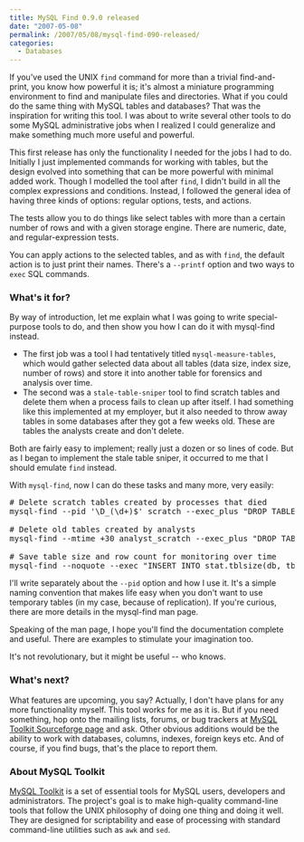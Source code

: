 ```yaml
---
title: MySQL Find 0.9.0 released
date: "2007-05-08"
permalink: /2007/05/08/mysql-find-090-released/
categories:
  - Databases
---
```


If you've used the UNIX `find` command for more than a trivial find-and-print, you know how powerful it is; it's almost a miniature programming environment to find and manipulate files and directories. What if you could do the same thing with MySQL tables and databases? That was the inspiration for writing this tool. I was about to write several other tools to do some MySQL administrative jobs when I realized I could generalize and make something much more useful and powerful.

This first release has only the functionality I needed for the jobs I had to do. Initially I just implemented commands for working with tables, but the design evolved into something that can be more powerful with minimal added work. Though I modelled the tool after `find`, I didn't build in all the complex expressions and conditions. Instead, I followed the general idea of having three kinds of options: regular options, tests, and actions.

The tests allow you to do things like select tables with more than a certain number of rows and with a given storage engine. There are numeric, date, and regular-expression tests.

You can apply actions to the selected tables, and as with `find`, the default action is to just print their names. There's a `--printf` option and two ways to `exec` SQL commands.

### What's it for?

By way of introduction, let me explain what I was going to write special-purpose tools to do, and then show you how I can do it with mysql-find instead.

*   The first job was a tool I had tentatively titled `mysql-measure-tables`, which would gather selected data about all tables (data size, index size, number of rows) and store it into another table for forensics and analysis over time.
*   The second was a `stale-table-sniper` tool to find scratch tables and delete them when a process fails to clean up after itself. I had something like this implemented at my employer, but it also needed to throw away tables in some databases after they got a few weeks old. These are tables the analysts create and don't delete.

Both are fairly easy to implement; really just a dozen or so lines of code. But as I began to implement the stale table sniper, it occurred to me that I should emulate `find` instead.

With `mysql-find`, now I can do these tasks and many more, very easily:

<pre># Delete scratch tables created by processes that died
mysql-find --pid '\D_(\d+)$' scratch --exec_plus "DROP TABLE %s";

# Delete old tables created by analysts
mysql-find --mtime +30 analyst_scratch --exec_plus "DROP TABLE %s";

# Save table size and row count for monitoring over time
mysql-find --noquote --exec "INSERT INTO stat.tblsize(db, tbl, idxlen, datalen, rowcount) VALUES('%D', '%N', %I, %d, %S)";
</pre>

I'll write separately about the `--pid` option and how I use it. It's a simple naming convention that makes life easy when you don't want to use temporary tables (in my case, because of replication). If you're curious, there are more details in the mysql-find man page.

Speaking of the man page, I hope you'll find the documentation complete and useful. There are examples to stimulate your imagination too.

It's not revolutionary, but it might be useful -- who knows.

### What's next?

What features are upcoming, you say? Actually, I don't have plans for any more functionality myself. This tool works for me as it is. But if you need something, hop onto the mailing lists, forums, or bug trackers at [MySQL Toolkit Sourceforge page][1] and ask. Other obvious additions would be the ability to work with databases, columns, indexes, foreign keys etc. And of course, if you find bugs, that's the place to report them.

### About MySQL Toolkit

[MySQL Toolkit][1] is a set of essential tools for MySQL users, developers and administrators. The project's goal is to make high-quality command-line tools that follow the UNIX philosophy of doing one thing and doing it well. They are designed for scriptability and ease of processing with standard command-line utilities such as `awk` and `sed`.

 [1]: http://code.google.com/p/maatkit
